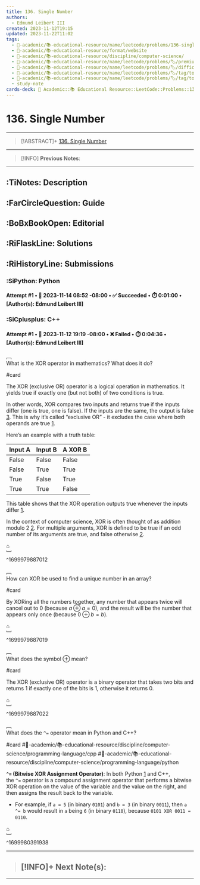 ```yaml
---
title: 136. Single Number
authors:
  - Edmund Leibert III
created: 2023-11-12T19:15
updated: 2023-11-22T11:02
tags:
  - 🔴-academic/📚-educational-resource/name/leetcode/problems/136-single-number
  - 🔴-academic/📚-educational-resource/format/website
  - 🔴-academic/📚-educational-resource/discipline/computer-science/
  - 🔴-academic/📚-educational-resource/name/leetcode/problems/🏷️/premium/no
  - 🔴-academic/📚-educational-resource/name/leetcode/problems/🏷️/difficulty/easy
  - 🔴-academic/📚-educational-resource/name/leetcode/problems/🏷️/tag/topic/array
  - 🔴-academic/📚-educational-resource/name/leetcode/problems/🏷️/tag/topic/bit-manipulation
  - study-note
cards-deck: 🔴 Academic::📚 Educational Resource::LeetCode::Problems::136. Single Number
---
```


# 136. Single Number

---

> [!ABSTRACT]+
> [136. Single Number](https://leetcode.com/problems/single-number/description/)

---

> [!INFO]
> **Previous Notes**:
> 

---

## :TiNotes: Description

## :FarCircleQuestion: Guide

## :BoBxBookOpen: Editorial

## :RiFlaskLine: Solutions

## :RiHistoryLine: Submissions

### :SiPython: Python

#### **Attempt #1** • 📆 2023-11-14 08:52 -08:00 • ✅ Succeeded • ⏱️ 0:01:00 • \[Author(s): Edmund Leibert III\]

### :SiCplusplus: C++

#### **Attempt #1** • 📆 2023-11-12 19:19 -08:00 • ❌ Failed • ⏱️ 0:04:36 • \[Author(s): Edmund Leibert III\]

﹇<br>
What is the XOR operator in mathematics? What does it do?

#card 

The XOR (exclusive OR) operator is a logical operation in mathematics. It yields true if exactly one (but not both) of two conditions is true.

In other words, XOR compares two inputs and returns true if the inputs differ (one is true, one is false). If the inputs are the same, the output is false [3](https://www.omnicalculator.com/math/xor). This is why it’s called “exclusive OR” - it excludes the case where both operands are true [1](https://en.wikipedia.org/wiki/Exclusive_or).

Here’s an example with a truth table:

|Input A|Input B|A XOR B|
|---|---|---|
|False|False|False|
|False|True|True|
|True|False|True|
|True|True|False|

This table shows that the XOR operation outputs true whenever the inputs differ [1](https://en.wikipedia.org/wiki/Exclusive_or).

In the context of computer science, XOR is often thought of as addition modulo 2 [2](https://mathworld.wolfram.com/XOR.html). For multiple arguments, XOR is defined to be true if an odd number of its arguments are true, and false otherwise [2](https://mathworld.wolfram.com/XOR.html).

⌂
<br>﹈<br>^1699979887012

﹇<br>
How can XOR be used to find a unique number in an array?

#card 

 By XORing all the numbers together, any number that appears twice will cancel out to $0$ (because $a \oplus a=0$), and the result will be the number that appears only once (because $0 \oplus b=b$).
 
⌂
<br>﹈<br>^1699979887019

﹇<br>
What does the symbol $\oplus$ mean? 

#card 

The XOR (exclusive OR) operator is a binary operator that takes two bits and returns 1 if exactly one of the bits is 1, otherwise it returns 0.

⌂
<br>﹈<br>^1699979887022

﹇<br>
What does the `^=` operator mean in Python and C++?

#card #🔴-academic/📚-educational-resource/discipline/computer-science/programming-language/cpp #🔴-academic/📚-educational-resource/discipline/computer-science/programming-language/python 

**`^=` (Bitwise XOR Assignment Operator)**: In both Python [1](https://www.w3schools.com/python/python_operators.asp) and C++, the `^=` operator is a compound assignment operator that performs a bitwise XOR operation on the value of the variable and the value on the right, and then assigns the result back to the variable. 
- For example, if `a = 5` (in binary `0101`) and `b = 3` (in binary `0011`), then `a ^= b` would result in `a` being `6` (in binary `0110`), because `0101 XOR 0011 = 0110`.

⌂
<br>﹈<br>^1699980391938



---

> [!INFO]+ 
> **Next Note(s)**:
> - 

---
